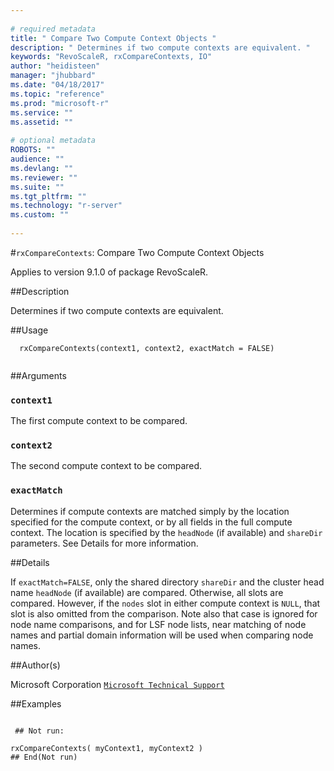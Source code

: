 ```yaml
--- 
 
# required metadata 
title: " Compare Two Compute Context Objects " 
description: " Determines if two compute contexts are equivalent. " 
keywords: "RevoScaleR, rxCompareContexts, IO" 
author: "heidisteen" 
manager: "jhubbard" 
ms.date: "04/18/2017" 
ms.topic: "reference" 
ms.prod: "microsoft-r" 
ms.service: "" 
ms.assetid: "" 
 
# optional metadata 
ROBOTS: "" 
audience: "" 
ms.devlang: "" 
ms.reviewer: "" 
ms.suite: "" 
ms.tgt_pltfrm: "" 
ms.technology: "r-server" 
ms.custom: "" 
 
--- 
```

 
 
 #`rxCompareContexts`:  Compare Two Compute Context Objects 

 Applies to version 9.1.0 of package RevoScaleR.
 
 ##Description
 
Determines if two compute contexts are equivalent.
 
 
 
 ##Usage

```   
  rxCompareContexts(context1, context2, exactMatch = FALSE)
 
```
 
 
 ##Arguments

   
  
 ### `context1`
 The first compute context to be compared. 
  
  
 ### `context2`
 The second compute context to be compared. 
  
  
 ### `exactMatch`
 Determines if compute contexts are matched simply by the location specified for the compute context, or by all fields in the full compute context. The location is specified by the `headNode` (if available) and `shareDir` parameters. See Details for more information. 
  
 
 
 
 ##Details
 
If `exactMatch=FALSE`, only the shared directory `shareDir` and the cluster 
head name `headNode` (if available) are compared.  Otherwise, all slots are compared. However, if the
`nodes` slot in either compute context is `NULL`, that slot is also
omitted from the comparison.  Note also that case is ignored for node name comparisons, and for LSF node lists, 
near matching of node names and partial domain information will be used when comparing node names.
 
 
 ##Author(s)
 
Microsoft Corporation [`Microsoft Technical Support`](https://go.microsoft.com/fwlink/?LinkID=698556&clcid=0x409)

 
 
 ##Examples

 ```
   
  ## Not run:
 
rxCompareContexts( myContext1, myContext2 )
 ## End(Not run) 
  
 
```
 
 
